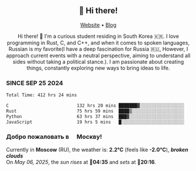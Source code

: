 <h2 align="center">👋 Hi there!</h2>
<p align="center">
  <a href="https://urdekcah.ru">Website</a> •
  <a href="https://urdekcah.blog">Blog</a>
</p>

<p align="center">
  Hi there! 👋 I'm a curious student residing in South Korea 🇰🇷. I love programming in Rust, C, and C++, and when it comes to spoken languages, Russian is my favorite(I have a deep fascination for Russia 🇷🇺, However, I approach current events with a neutral perspective, aiming to understand all sides without taking a political stance.). I am passionate about creating things, constantly exploring new ways to bring ideas to life.
</p>

### SINCE SEP 25 2024
<!--START_SECTION:waka-->
<!--LAST_WAKA_UPDATE:2025-05-04 18:08:17-->
```txt
Total Time: 412 hrs 24 mins

C                          132 hrs 20 mins ███████▓░░░░░░░░░░░░░░░░░   31.21 %
Rust                       75 hrs 59 mins  ████▒░░░░░░░░░░░░░░░░░░░░   17.92 %
Python                     63 hrs 37 mins  ███▓░░░░░░░░░░░░░░░░░░░░░   15.00 %
JavaScript                 19 hrs 5 mins   █░░░░░░░░░░░░░░░░░░░░░░░░   04.50 %
```
<!--END_SECTION:waka-->

<h3>Добро пожаловать в <img src="https://cdn-icons-png.flaticon.com/512/197/197408.png" width="13"/> Москву!</h3>

<!--START_SECTION:weather:moscow-->
<!--LAST_WEATHER_UPDATE:2025-05-06 03:23:36-->
Currently in **Moscow** (RU), the weather is: **2.2°C** (feels like **-2.0°C**), ***broken clouds***<br/>
On *May 06, 2025*, the *sun rises* at 🌅**04:35** and *sets* at 🌇**20:16**.
<!--END_SECTION:weather-->
